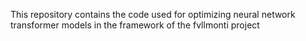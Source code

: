 This repository contains the code used for optimizing neural network transformer models in the framework of the fvllmonti project

